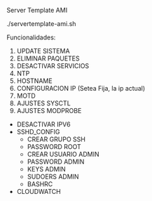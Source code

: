 Server Template AMI

./servertemplate-ami.sh <hostname>

Funcionalidades:

1. UPDATE SISTEMA
2. ELIMINAR PAQUETES
3. DESACTIVAR SERVICIOS
4. NTP
5. HOSTNAME
6. CONFIGURACION IP (Setea Fija, la ip actual)
7. MOTD
8. AJUSTES SYSCTL
9. AJUSTES MODPROBE
- DESACTIVAR IPV6
- SSHD_CONFIG
	- CREAR GRUPO SSH
	- PASSWORD ROOT
	- CREAR USUARIO ADMIN
	- PASSWORD ADMIN
	- KEYS ADMIN
	- SUDOERS ADMIN
	- BASHRC
- CLOUDWATCH
